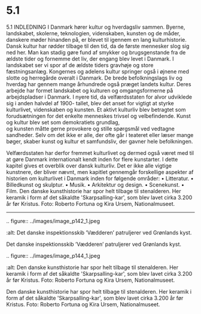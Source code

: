 # 5.1

5.1 
INDLEDNING
I Danmark hører kultur og hverdagsliv sammen. Byerne, landskabet, skolerne, 
teknologien, videnskaben, kunsten og de måder, danskere møder hinanden på, 
er blevet til igennem en lang kulturhistorie. Dansk kultur har rødder tilbage til 
den tid, da de første mennesker slog sig ned her. Man kan stadig gøre fund af 
smykker og brugsgenstande fra de ældste tider og fornemme det liv, der engang 
blev levet i Danmark. 
I landskabet ser vi spor af de ældste tiders gravhøje og store fæstningsanlæg. 
Kongernes og adelens kultur springer også i øjnene med slotte og herregårde 
overalt i Danmark. De brede befolkningslags liv og hverdag har gennem mange 
århundrede også præget landets kultur. Deres arbejde har formet landskabet og 
kulturen og omgangsformerne på arbejdspladser i Danmark. 
I nyere tid, da velfærdsstaten for alvor udviklede sig i anden halvdel af 1900-
tallet, blev det anset for vigtigt at styrke kulturlivet, videnskaben og kunsten. Et 
aktivt kulturliv blev betragtet som forudsætningen for det enkelte menneskes 
trivsel	og	velbefindende.	Kunst	og	kultur	blev	set	som	demokratiets	grundlag,	
og kunsten måtte gerne provokere og stille spørgsmål ved vedtagne sandheder. 
Selv om det ikke er alle, der ofte går i teateret eller læser mange bøger, skaber 
kunst og kultur et samfundsliv, der gavner hele befolkningen. 
 
 Velfærdsstaten har derfor fremmet kulturlivet og dermed også været med til at 
gøre	Danmark	internationalt	kendt	inden	for	flere	kunstarter.	
I dette kapitel gives et overblik over dansk kulturliv. 
Det er ikke alle vigtige kunstnere, der bliver nævnt, men kapitlet gennemgår 
forskellige aspekter af historien om kulturlivet i Danmark inden for følgende 
områder:
• Litteratur. 
• Billedkunst og skulptur.
• Musik.
• Arkitektur og design.
• Scenekunst.
• Film.
Den danske kunsthistorie har spor helt tilbage til stenalderen. Her keramik 
i form af det såkaldte 'Skarpsalling-kar', som blev lavet cirka 3.200 år før 
Kristus. Foto: Roberto Fortuna og Kira Ursem, Nationalmuseet.
 
 ---

<!-- Figures extracted from nearby pages -->

.. figure:: ../images/image_p142_1.jpeg

   :alt: Det danske inspektionsskib ’Vædderen’ patruljerer ved Grønlands kyst.

   Det danske inspektionsskib ’Vædderen’ patruljerer ved Grønlands kyst.

.. figure:: ../images/image_p144_1.jpeg

   :alt: Den danske kunsthistorie har spor helt tilbage til stenalderen. Her keramik i form af det såkaldte 'Skarpsalling-kar', som blev lavet cirka 3.200 år før Kristus. Foto: Roberto Fortuna og Kira Ursem, Nationalmuseet.

   Den danske kunsthistorie har spor helt tilbage til stenalderen. Her keramik i form af det såkaldte 'Skarpsalling-kar', som blev lavet cirka 3.200 år før Kristus. Foto: Roberto Fortuna og Kira Ursem, Nationalmuseet.
